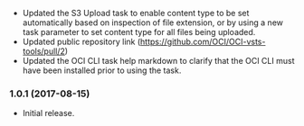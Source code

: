 
-   Updated the S3 Upload task to enable content type to be set automatically based on inspection of file extension, or by using a new task parameter to set content type for all files being uploaded.
-   Updated public repository link (https://github.com/OCI/OCI-vsts-tools/pull/2)
-   Updated the OCI CLI task help markdown to clarify that the OCI CLI must have been installed prior to using the task.

### 1.0.1 (2017-08-15)

-   Initial release.
